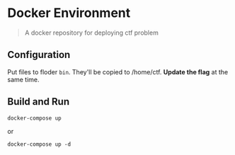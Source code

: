 # Docker Environment

> A docker repository for deploying ctf problem

## Configuration

Put files to floder `bin`. They'll be copied to /home/ctf. **Update the flag** at the same time.


## Build and Run

    docker-compose up

or

    docker-compose up -d
